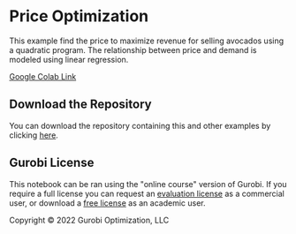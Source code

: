 # Price Optimization

This example find the price to maximize revenue for selling avocados using a quadratic program. The relationship between price and demand is modeled using linear regression. 

[Google Colab Link](https://colab.research.google.com/github/Gurobi/modeling-examples/blob/master/price_optimization/price_optimization_gcl.ipynb)

## Download the Repository

You can download the repository containing this and other examples by clicking [here](https://github.com/Gurobi/modeling-examples/archive/master.zip).


## Gurobi License
This notebook can be ran using the "online course" version of Gurobi. If you require a full license you can request an [evaluation license](https://www.gurobi.com/downloads/request-an-evaluation-license/?utm_source=3PW&utm_medium=OT&utm_campaign=WW-MU-MUI-OR-O_LEA-PR_NO-Q3_FY20_WW_JPME_Yield_Management_COM_EVAL_GitHub&utm_term=Yield%20Management&utm_content=C_JPM) as a commercial user, or download a [free license](https://www.gurobi.com/academia/academic-program-and-licenses/?utm_source=3PW&utm_medium=OT&utm_campaign=WW-MU-EDU-OR-O_LEA-PR_NO-Q3_FY20_WW_JPME_Yield_Management_COM_EVAL_GitHub&utm_term=Yield%20Management&utm_content=C_JPM) as an academic user.

Copyright © 2022 Gurobi Optimization, LLC
